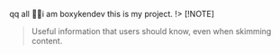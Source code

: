 qq all
😶‍🌫️i am boxykendev
this is my project.
!> [!NOTE]
> Useful information that users should know, even when skimming content.

